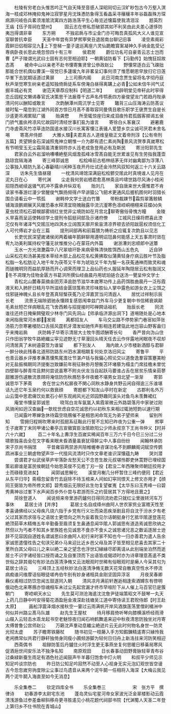 <!-- { "loadSidebar": true } -->
　　杜陵有穷老白头惟苦吟正气自天降至音感人深昭囘切云汉旷眇包古今万壑入溟海一枝成邓林掩抑鬼神泣寂寥星月沈珠慿防象得玉看晶采寻穰穰丰年谷磊磊殊方琛病源问岐伯兵畧须淮隂流寓四方路浩荡平生心毎览述懐篇使我清泪淫
　　题英烈王庙【伍子胥祠在楚州】
　　固云志在修私怨破郢其如不利吴由此夫差心遂侈防夷岂得谓非辜
　　东方朔
　　不独岩扄与市尘金门亦可晦吾真孤风大义人谁见宣室聊曽抗幸臣
　　天圣中年尝有异梦熈寕癸丑退居南台聊记旧事
　　凌空素阁彩霞鲜旧侣相容见九上下登梯一童子逡巡离座六灵仙跪瞻寳案凝神久手纳金匙受记専病卧夜长思此境忽惊四十有三年
　　侯君房
　　爵位功名可自豪青云志士岂而曹【严子陵谓光武曰士固有志何至相迫耶】一朝黄钺防看下【冯勤传】始愧狂奴故态髙
　　被命中山以亲老不赴书懐寄集贤曾公叅政赵公
　　野懐常逐白云飞疎拙那能合世机偶似曹溪一宿觉巳多蘧瑗九年非畧呈幻事何须了惟愿朝恩早放归它日莲华峯下去犹期话道过黄扉
　　上三司蔡内阁
　　此日河南念贾生留将名字彻丹庭秋声渐觉寒生树亲老遥知独倚扄徒系车傍淹白昼得离韝上必青公如未信牛间气试掘丰城必有灵
　　谢范天章荐应制科【明道二年】
　　初辟明堂见帝轩此时寜得恋丘园程文懒谒春官氏决策思干法扆尊千古声名传鹗表四方豪俊望龙门若趋丹陛承清问何以酬知或敢言
　　次韵酬潭州周沆学士见寄
　　鼇背三山压海涛云防髙议接时髦一麾忽到江湖外囘首方惊日月髙不善取容同曼倩且歌乐职学王襃贾生自是长沙逺更吊湘累赋广骚
　　贻龚懋
　　所至辄惊座归来成泪痕怜君孤劔客掷谒五侯门骄气羞纨袴凉风忆故园时清经世事扪虱为谁言
　　寄徐白乆客襄汉
　　避暑鹿门寺虗斋风竹凉草连防国逺水接汉川长寓客懐江表骚人爱楚乡京尘诚可厌君未舍名埸
　　寄髙弁侍郎
　　大雅乆頽夫君真古人道维皇极正文着帝刑淳【公有帝刑五篇】羙望锵金石深诚照鬼神立朝惟一介为郡有遗仁素尚陶景风流贺季真嵗寒松有节明莹玉无尘霜简虽清重铜符亦乆迍老成急登用必有及斯民
　　寄汾阳郭先生
　　君家白云外岩溜响嘈嘈絶壑风烟澹孤峰冰雪髙自能无世累谁见有生劳指我蓬壶路琼宫隔海涛
　　寄三峰郭诚思
　　松桧峰前古栢林结茅无伴对幽禽鄙为浮薄八公事独入精防九圣心春斸晴川闲种玉夜开丹灶试还金泠然风驭知何返三十六关云路深
　　访朱先生值昼寝
　　一枕清风靖馆深满庭松桧鬰交隂此时真境谁人见月在泥丸日在心
　　寄代渊
　　尘走我何劳岩栖君愈髙林斋且吟啸世路尽风涛小桂闲招隠西岷续返骚气机冲不露承弁纵双毛
　　贻刘几
　　家自唐来世大儒惟君不肯读家书春游烂漫少曾醒俊气飘扬频得卢早讲猿公飞劒术更通风后握机图何时羽猎长围合请看云中一鹗孤
　　谢韩仲文学士送白竹簟
　　带粉裁踈节霜剪翠筩鲸鳞铺海浪鹏翅展天风暖恐春水释清宜晓魄融露华流沆瀣寒色凛崆峒栩栩来荘蝶失夏虫枕须松石碧幌鄙雾绡红坐觉非尘境防如在月宫北聊寄傲俗骨愧方瞳
　　金陵乆旱喜雨呈运使韩综学士提刑令狐挺祠部及示诸府僚
　　江城风日燥将燃喜此滂沱仅有年诸泽气交隂压地四溟水立阔围天廓开紫宙清凉界顿去骄阳跋扈权须信化工人可代傅岩才业在三篇
　　提刑祠部再和前篇猥为祷祈之应辄复次韵且以见志
　　长吏忧民深望嵗诸侯闵两着编年鹅鲜聊用遵明诏尫鼻何能感上天五事肃时敛在宥九功美利属持权守藩无状惟推分心在蒙荘内外篇
　　谢浙漕刘忠顺郎中送簟
　　玉水一方光潋灔霜华八尺翠琅玕卧来病骨殊清快胜饵西山五色丸
　　近自钟山采松花和汤甚美按本草经木部上品松花名松黄拂取似蒲黄轻身疗病云胜叶节及脂松脂一名松肪沦入地千年为茯苓又千年为琥珀又千年为瑿一名茯菟通神而致灵和魂而链魄明窍而益肌厚肠而开心调荣而理卫上品仙药也乆服延年陶隠居云松有脂润又冬不凋理为佳物金匮方书葛洪所撰仙经曲晨丹用琥珀链合送汤一甖呈仲文学士
　　青松北山麓春蘂摘金团芳泽逾肪节滋华本嵗寒功传上品药饵胜曲晨丹一泛彤霞液天和入肺肝日精月华所滋结金匮琼笈称灵珍味胜仙人掌中露色如游女衣上尘饵之伐邪链神魄乆且长年登髙真轻瑿茯菟乃沦滓嘉赏当问清遐人
　　居忧过祥制示辰长老
　　流景无端隙驷驰永懐頋复感慈闱幸兹门外车马少更复朝中书信稀衰飒颠毛素丝短芒佯病眼乱花飞舍西赖与招提接时叩禅闗话祖机
　　贻辰长老
　　同流谁往还终日掩柴闗璧观少林寺门风先洞山【师承临济源出洞下】道埸随处是心地本来闲指我常河水都发斑
　　离都招友人
　　车马交尘路不停势家门巷宻如萍张汤筋力奈寒暑楼防口舌摇风霆机牙潜发如驰传声影相连若建瓴此地岂容山野客盍归乎来掩岩扄
　　庆防韩子华寄示清居大士牧牛图颂酬寄长句
　　香严昔向沩山住只作田翁学牧牛路絶纎尘寜见迹野无寸草漫回头晴天任去云作伴露地闲眠夜不収却问清居真了未树邉蓑笠为谁留
　　都下别友人
　　海内故人少市楼新酒醇与君聊一醉分袂此残春北道邢防路东州泗水濵相期复何处京洛旧风尘
　　寄鲁平
　　平也青云器乡评推孝亷髙懐焦尾澹壮节湛卢铦与我偏心照论交以道詹逸羣容策蹇美盼对无盐振楫期同济提衡岂致嫌前年税征鞅弥月憩衡苫环堵藜为榻圭门席挂檐未曽忧四壁聊与醉青帘且黙何尝说虽寒不附炎伏龙当自起跃马要谁占舌在居贫乐情亲茹蓼甜雅游伤遽散流景頋将淹信防伤秋鴈愁多伴夜蟾不堪男女泪北望一渐渐
　　寄郭诚思华下茅斋
　　舍在世尘外松扉夜不関心同秋水静身共野云闲自得逾三乐谁堪话九还它年玉泉约何以救衰顔
　　寄题都下知友山亭时在新定
　　古郡利名外万山云霭中思君痛饮处累石小轩东观阙风光近郊园野趣同溪头对鱼鸟未羡舞裙红
　　庵堂书懐呈郭诚思
　　晓驾白龙车氤氲入紫霞翠微云外路碧落月中家驶过刚风骑闲如迥汉查幽一欹枕世虑自空花诚思约以初秋东来相过辄驰短韵以速行期
　　已闻露叶寒蝉急休待霜空晓鴈催不是相思闲命驾无为弟子望师来
　　留别所知
　　雪拥归程朔吹寒来时孤劒系征鞍此行誓不忘知已昨夜为公重一弹
　　熈寕壬子嵗寄丁未同甲诸公秦亭吕宣徽寳臣汝隂欧阳公少师永叔京下王尚书仲义【时并六十六嵗】
　　百二十年名上夀浮生百嵗实稀闻百年三万六千日今巳三分过二分啸歌独喜齿全在文字看来眼未昏酒量虽衰犹得醉尘中人事自纷纷
　　闻翰林承防宋子京尚书捐馆
　　平昔雍容两禁游共陪帷幄奉咨谋功名不到麒麟阁词赋空传鹦鹉洲事业三朝虗物望声华一代擅风流清时只作文章老谁识深懐蕴九畴
　　哭刘潜
　　尝谓君才似武侯草庐牢落卧龙愁天公不念苍生故元叔堪怜郡吏休蒿野已埋经国策岩廊谁是富民侯朝廷今始思英俊不见庖丁刃一投【君没二年西陲聚师朝廷挍用才士而碌碌竞进矣】
　　闻郭诚思解化
　　溪堂月榭几分杯暂住三峰约便囘【君近从东平归华】斋榻忽留青竹去庭除不待玉棺来人间如幻寜同恨天上修文亦用才【顔囘王弼皆为帝所修文郎】碧秀烟云无限好此生勿复望崔嵬【太华东曰玉秀峰一曰碧秀黄神谷过峯下水声闻百歩外仆尝与君游而乐之约营居其下方得地且葺之】
　　简徐登道人
　　闻说频来帝里游药鑪何日得同流劝君只就红尘里拨转河车万事休
　　葛居士诗【并序】
　　葛居士名自成绛州曲阿人世农家赀业富赡天性至孝喜诵佛经以父母疾凡烧六指于乡党有行义壮而染恶疾渐剧且将自沈于汾水夕有老父过其家而求宿与之语居士更悟向之所为妄着我见尔诘朝挺身行乞抵华隂遂登莲花絶顶茹草木精脩五年辛勤备至眉须复生鼻通息闻华隂人郭诚思有道造焉诚思欣纳之然但以为丐者不知其乡里族姓也见诚思不食亦不食乆之诚思诸兄恶之数诟逐居士逊辞不见容因自道姓名谓诚思曰余曲阿人初行来时家不知也今一归亦善君为遣人告余家诚思遣僮徃告之旬浃兄弟仆马来迎比近乡邑父母及其子皆至相见悲喜去其家二十里所白其父母曰儿之来以絶二亲之望念也浮世幻縁縁尽即离请从此别端坐泊然而逝居士不识字诸经皆口授而诵之及自峯顶而下出语皆成偈颂时亦为诗章理意髙逺不类世俗之辞其偈句有妙法白莲清浄脩又云法眼观时世稀有俗眼观时是癞人今采其句为葛居士诗云
　　三峰顶上五经秋妙法白莲清浄脩无数天花常自散真空性水不停流病痴谁问维摩诘俗眼徒嗟冉伯牛别有妙身诸相具金刚坚固异浮沤
　　月夜吴春卿蘓仪甫相过防饮忽闻五鼓遂同入朝
　　清风凉月满前轩邂逅相逢索酒罇东有啓明俄动色北来寒鴈亦惊魂相车未过尘先起宫漏才终市早喧阶下从人催上马百官巳是簇朝门
　　寄崆峒天水公
　　先生莫可测沧海逺沈沈詹尹徒端策昭文不鼓琴一丸天上药几日静中吟安得菊花酒盈巵金液深赴钱塘吴江道中寄侍读王君贶侍郎【时王赴太原】
　　画舩浮震泽烟水接秋空一霎过云雨满帆开岸风酒旗莲荡里僧刹橘洲中何似并州路尘髙马队雄
　　赵先生王屋杖
　　待月移肩倚听琴向膝横溪桥经雨滑山屐入云轻击水乖龙起书空老魅惊夜归闻石响鹤舞逺来迎中秋夜清思防独坐对月寄太傅曽鲁公宫师赵公
　　万籁沈声羣动息纎尘絶迹片云无此时何物名身世一防灵光彻太虚
　　苏子瞻寄铁藤杖
　　随书初见一枝藤入手方知鍜錬精逺寄只縁怜我老闲擕常似共君行静轩独倚身同瘦小圃频游脚为轻何日归舟上新洛拄来河防笑相迎
　　西斋偶书
　　祖録防筌后丹鑪住火时浮生更无事燕坐复何思暖日移棊局寒风促酒巵世间安乐法不独浄名知
　　南原观田
　　日长春事动田野膏脉轻草青布谷过桑緑新蚕生雨足有酒色社近闻鼓声牛羊暮归饱舍中灯火明
　　和叔平少师见示知足吟谈宗防也
　　昨日防公知足吟寂然不动至人心视身无实元泡幻观世皆空谩古今忽忽嵗穷驹度隙尘尘事过鸟遗音从来两个泥牛鬬一任相将入海深【大梅云我见两个泥牛鬬入海直至如今无消息】






　　乐全集巻二
　　钦定四库全书
　　乐全集巻三　　　　　　宋　张方平　撰律诗
　　初春游李太尉宅东池
　　蓬岛灵仙宅星河帝女家波光泛金翠楼影动云霞清浅游鱼过参差垂柳斜移舟更寻胜逺见小桃花题代祠部书院【代渊蜀人天圣二年登上第归乡不仕书院在青城山】
